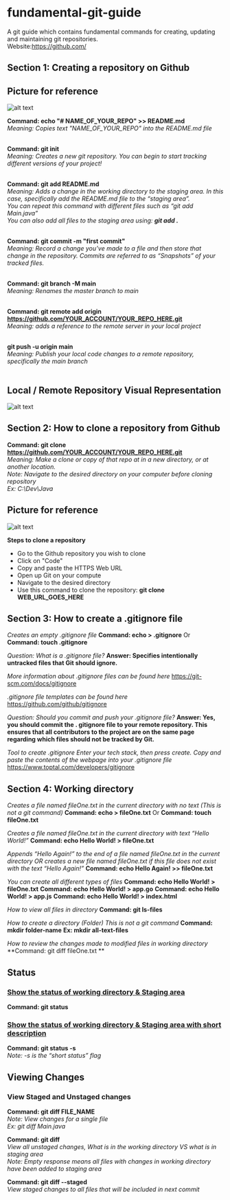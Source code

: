 # fundamental-git-guide
A git guide which contains fundamental commands for creating, updating and maintaining git repositories. <br/>
Website:https://github.com/ <br/>

## Section 1: Creating a repository on Github

## Picture for reference
![alt text](https://cdn-media-1.freecodecamp.org/images/cxRrZUe-tW2Wkn0WUg-MsN1m1WesvGPlJT7V) 

**Command: echo "# NAME_OF_YOUR_REPO" >> README.md** <br/>
*Meaning: Copies text "NAME_OF_YOUR_REPO" into the README.md file*  <br/>  <br/>

**Command: git init** <br/>
*Meaning: Creates a new git repository. You can begin to start tracking different versions of your project!* <br/>  <br/>

**Command: git add README.md** <br/>
*Meaning: Adds a change in the working directory to the staging area. In this case, specifically add the README.md file to the “staging area”.* <br/> 
*You can repeat this command with different files such as “git add Main.java”* <br/> 
*You can also add all files to the staging area using: **git add .*** <br/>  <br/>

**Command: git commit -m "first commit"** <br/>
*Meaning: Record a change you’ve made to a file and then store that change in the repository. Commits are referred to as “Snapshots” of your tracked files.* <br/>  <br/>

**Command: git branch -M main** <br/>
*Meaning: Renames the master branch to main* <br/>  <br/>

**Command: git remote add origin https://github.com/YOUR_ACCOUNT/YOUR_REPO_HERE.git** <br/> 
*Meaning: adds a reference to the remote server in your local project* <br/>  <br/>

**git push -u origin main** <br/>
*Meaning: Publish your local code changes to a remote repository, specifically the main branch* <br/> <br/>


## Local / Remote Repository Visual Representation
![alt text](https://media.dev.to/cdn-cgi/image/width=800%2Cheight=%2Cfit=scale-down%2Cgravity=auto%2Cformat=auto/https%3A%2F%2Fdev-to-uploads.s3.amazonaws.com%2Fuploads%2Farticles%2Fvpxeexqyfvf4hw3zxtbn.png)


## Section 2: How to clone a repository from Github

**Command: git clone https://github.com/YOUR_ACCOUNT/YOUR_REPO_HERE.git**
<br/>*Meaning: Make a clone or copy of that repo at in a new directory, or at another location.*
<br/>*Note: Navigate to the desired directory on your computer before cloning repository*
<br/>*Ex: C:\Dev\Java*

## Picture for reference
![alt text](https://docs.github.com/assets/cb-60499/images/help/repository/https-url-clone-cli.png)

**Steps to clone a repository**
- Go to the Github repository you wish to clone
- Click on "Code"
- Copy and paste the HTTPS Web URL
- Open up Git on your compute
- Navigate to the desired directory
- Use this command to clone the repository: **git clone WEB_URL_GOES_HERE**

## Section 3: How to create a .gitignore file

*Creates an empty .gitignore file*
**Command: echo > .gitignore**
Or
**Command: touch .gitignore**

*Question: What is a .gitignore file?*
**Answer: Specifies intentionally untracked files that Git should ignore.**  

*More information about .gitignore files can be found here*
https://git-scm.com/docs/gitignore 

*.gitignore file templates can be found here*
https://github.com/github/gitignore 

*Question: Should you commit and push your .gitignore file?*
**Answer: Yes, you should commit the . gitignore file to your remote repository. This ensures that all contributors to the project are on the same page regarding which files should not be tracked by Git.**

*Tool to create .gitignore*
*Enter your tech stack, then press create. Copy and paste the contents of the webpage into your .gitignore file*
https://www.toptal.com/developers/gitignore 

## Section 4: Working directory

*Creates a file named fileOne.txt in the current directory with no text (This is not a git command)*
**Command: echo > fileOne.txt**
Or
**Command: touch fileOne.txt**

*Creates a file named fileOne.txt in the current directory with text “Hello World!”*
**Command: echo Hello World! > fileOne.txt**

*Appends “Hello Again!” to the end of a file named fileOne.txt in the current directory OR creates a new file named fileOne.txt if this file does not exist with the text “Hello Again!”*
**Command: echo Hello Again! >> fileOne.txt**

*You can create all different types of files*
**Command: echo Hello World! > fileOne.txt**
**Command: echo Hello World! > app.go**
**Command: echo Hello World! > app.js**
**Command: echo Hello World! > index.html** 

*How to view all files in directory*
**Command: git ls-files**

*How to create a directory (Folder) This is not a git command*
**Command: mkdir folder-name**
**Ex: mkdir all-text-files**

*How to review the changes made to modified files in working directory*
**Command: git diff fileOne.txt **














## Status

### <ins>Show the status of working directory & Staging area</ins>
**Command: git status**

### <ins>Show the status of working directory & Staging area with short description</ins>
**Command: git status -s**
<br/>*Note: -s is the “short status” flag*


## Viewing Changes

### View Staged and Unstaged changes
**Command: git diff FILE_NAME**
<br/>*Note: View changes for a single file*
<br/>*Ex: git diff Main.java* 

**Command: git diff**
<br/>*View all unstaged changes, What is in the working directory VS what is in staging area*
<br/>*Note: Empty response means all files with changes in working directory have been added to staging area*


**Command: git diff --staged**
<br/>*View staged changes to all files that will be included in next commit*



